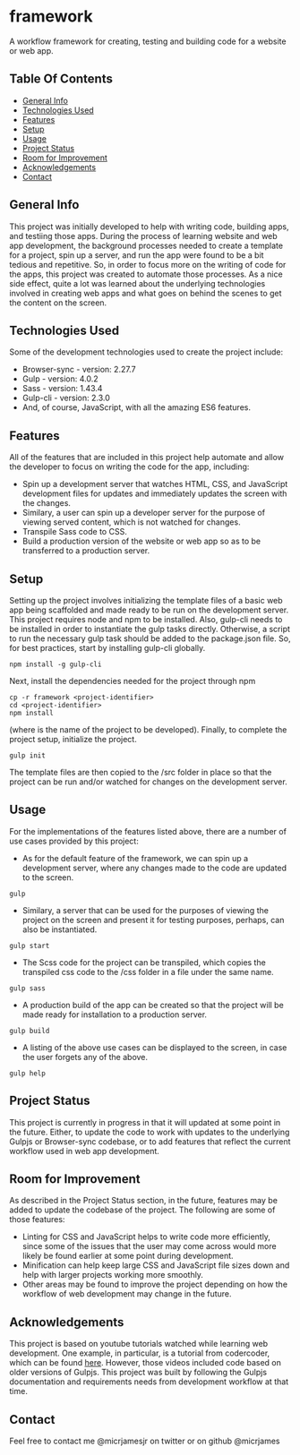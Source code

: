 # framework
A workflow framework for creating, testing and building code for a website or web app. 

## Table Of Contents
* [General Info](#general-info)
* [Technologies Used](#technologies-used)
* [Features](#features)
* [Setup](#setup)
* [Usage](#usage)
* [Project Status](#project-status)
* [Room for Improvement](#room-for-improvement)
* [Acknowledgements](#acknowledgements)
* [Contact](#contact)

## General Info
This project was initially developed to help with writing code, building apps, and testiing those apps. During the process of learning website and web app development, the background processes needed to create a template for a project, spin up a server, and run the app were found to be a bit tedious and repetitive. So, in order to focus more on the writing of code for the apps, this project was created to automate those processes. As a nice side effect, quite a lot was learned about the underlying technologies involved in creating web apps and what goes on behind the scenes to get the content on the screen.
## Technologies Used
Some of the development technologies used to create the project include:
* Browser-sync - version: 2.27.7
* Gulp - version: 4.0.2
* Sass - version: 1.43.4
* Gulp-cli - version: 2.3.0
* And, of course, JavaScript, with all the amazing ES6 features.
## Features
All of the features that are included in this project help automate and allow the developer to focus on writing the code for the app, including:
* Spin up a development server that watches HTML, CSS, and JavaScript development files for updates and immediately updates the screen with the changes.
* Similary, a user can spin up a developer server for the purpose of viewing served content, which is not watched for changes.
* Transpile Sass code to CSS.
* Build a production version of the website or web app so as to be transferred to a production server.
## Setup
Setting up the project involves initializing the template files of a basic web app being scaffolded and made ready to be run on the development server. This project requires node and npm to be installed. Also, gulp-cli needs to be installed in order to instantiate the gulp tasks directly. Otherwise, a script to run the necessary gulp task should be added to the package.json file. So, for best practices, start by installing gulp-cli globally.
```
npm install -g gulp-cli
```
Next, install the dependencies needed for the project through npm
```
cp -r framework <project-identifier>
cd <project-identifier>
npm install
```
(where <project-identifier> is the name of the project to be developed). Finally, to complete the project setup, initialize the project.
```
gulp init
```
The template files are then copied to the /src folder in place so that the project can be run and/or watched for changes on the development server.
## Usage
For the implementations of the features listed above, there are a number of use cases provided by this project:
* As for the default feature of the framework, we can spin up a development server, where any changes made to the code are updated to the screen.
```
gulp
```
* Similary, a server that can be used for the purposes of viewing the project on the screen and present it for testing purposes, perhaps, can also be instantiated.
```
gulp start
```
* The Scss code for the project can be transpiled, which copies the transpiled css code to the /css folder in a file under the same name.
```
gulp sass
```
* A production build of the app can be created so that the project will be made ready for installation to a production server.
```
gulp build
```
* A listing of the above use cases can be displayed to the screen, in case the user forgets any of the above.
```
gulp help
```
## Project Status
This project is currently in progress in that it will updated at some point in the future. Either, to update the code to work with updates to the underlying Gulpjs or Browser-sync codebase, or to add features that reflect the current workflow used in web app development.
## Room for Improvement
As described in the Project Status section, in the future, features may be added to update the codebase of the project. The following are some of those features:
* Linting for CSS and JavaScript helps to write code more efficiently, since some of the issues that the user may come across would more likely be found earlier at some point during development.
* Minification can help keep large CSS and JavaScript file sizes down and help with larger projects working more smoothly.
* Other areas may be found to improve the project depending on how the workflow of web development may change in the future.
## Acknowledgements
This project is based on youtube tutorials watched while learning web development. One example, in particular, is a tutorial from codercoder, which can be found [here](https://www.youtube.com/watch?v=q0E1hbcj-NI). However, those videos included code based on older versions of Gulpjs. This project was built by following the Gulpjs documentation and requirements needs from development workflow at that time.
## Contact
Feel free to contact me @micrjamesjr on twitter or on github @micrjames
